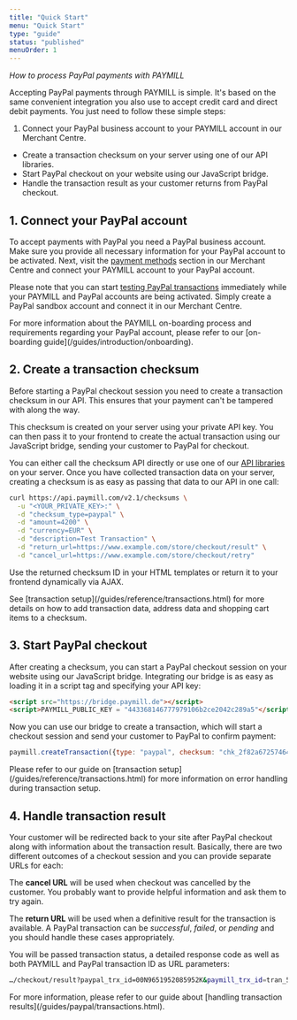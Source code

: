 ```yaml
---
title: "Quick Start"
menu: "Quick Start"
type: "guide"
status: "published"
menuOrder: 1
---
```


*How to process PayPal payments with PAYMILL*

Accepting PayPal payments through PAYMILL is simple. It's based on the same convenient integration you also use to accept credit card and direct debit payments. You just need to follow these simple steps:

1. Connect your PayPal business account to your PAYMILL account in our Merchant Centre.
- Create a transaction checksum on your server using one of our API libraries.
- Start PayPal checkout on your website using our JavaScript bridge.
- Handle the transaction result as your customer returns from PayPal checkout.

## 1. Connect your PayPal account

To accept payments with PayPal you need a PayPal business account. Make sure you provide all necessary information for your PayPal account to be activated. Next, visit the [payment methods](https://app.paymill.com/settings/payment-methods) section in our Merchant Centre and connect your PAYMILL account to your PayPal account.

Please note that you can start [testing PayPal transactions](/guides/paypal/transactions.html) immediately while your PAYMILL and PayPal accounts are being activated. Simply create a PayPal sandbox account and connect it in our Merchant Centre.

<div class="info">
For more information about the PAYMILL on-boarding process and requirements regarding your PayPal account, please refer to our [on-boarding guide](/guides/introduction/onboarding).
</div>

## 2. Create a transaction checksum

Before starting a PayPal checkout session you need to create a transaction checksum in our API. This ensures that your payment can't be tampered with along the way.

This checksum is created on your server using your private API key. You can then pass it to your frontend to create the actual transaction using our JavaScript bridge, sending your customer to PayPal for checkout.

You can either call the checksum API directly or use one of our [API libraries](/guides/integration/libraries.html) on your server. Once you have collected transaction data on your server, creating a checksum is as easy as passing that data to our API in one call:

```sh
curl https://api.paymill.com/v2.1/checksums \
  -u "<YOUR_PRIVATE_KEY>:" \
  -d "checksum_type=paypal" \
  -d "amount=4200" \
  -d "currency=EUR" \
  -d "description=Test Transaction" \
  -d "return_url=https://www.example.com/store/checkout/result" \
  -d "cancel_url=https://www.example.com/store/checkout/retry"
```

Use the returned checksum ID in your HTML templates or return it to your frontend dynamically via AJAX.

<div class="info">
See [transaction setup](/guides/reference/transactions.html) for more details on how to add transaction data, address data and shopping cart items to a checksum.
</div>

## 3. Start PayPal checkout

After creating a checksum, you can start a PayPal checkout session on your website using our JavaScript bridge. Integrating our bridge is as easy as loading it in a script tag and specifying your API key:

```html
<script src="https://bridge.paymill.de"></script>
<script>PAYMILL_PUBLIC_KEY = "443368146777979106b2ce2042c289a5"</script>
```

Now you can use our bridge to create a transaction, which will start a checkout session and send your customer to PayPal to confirm payment:

```javascript
paymill.createTransaction({type: "paypal", checksum: "chk_2f82a672574647cd911d"});
```

<div class="info">
Please refer to our guide on [transaction setup](/guides/reference/transactions.html) for more information on error handling during transaction setup.
</div>

## 4. Handle transaction result

Your customer will be redirected back to your site after PayPal checkout along with information about the transaction result. Basically, there are two different outcomes of a checkout session and you can provide separate URLs for each:

The **cancel URL** will be used when checkout was cancelled by the customer. You probably want to provide helpful information and ask them to try again.

The **return URL** will be used when a definitive result for the transaction is available. A PayPal transaction can be *successful*, *failed*, or *pending* and you should handle these cases appropriately.

You will be passed transaction status, a detailed response code as well as both PAYMILL and PayPal transaction ID as URL parameters:

```sh
…/checkout/result?paypal_trx_id=00N9651952085952K&paymill_trx_id=tran_5188e355f984445d4b66a45c43fa&paymill_trx_status=closed&paymill_response_code=20000
```

<div class="info">
For more information, please refer to our guide about [handling transaction results](/guides/paypal/transactions.html).
</div>
